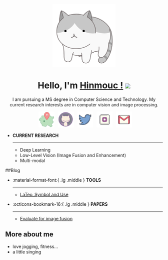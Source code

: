 
<script src="https://cdn.statically.io/libs/animejs/2.0.2/anime.min.js"></script>
<style>
    @media only screen and (max-width: 768px) {
        .responsive-image {
            display: none;
        }
    }
</style>

[//]: # (-----------------------------------------------------)
[//]: # (  <img src="https://media.giphy.com/media/du3J3cXyzhj75IOgvA/giphy.gif" width="200"/>)   

<div id="header" align="center">

  <img src="image/cat.gif" width="200"/>
  <h1>
    <b>
        Hello, I'm <a href="https://hinmouc.github.io/">Hinmouc !</a>
    </b> 
    <img src="https://media.giphy.com/media/hvRJCLFzcasrR4ia7z/giphy.gif" width="30px"/>
  </h1>
</div>

<center>
    I am pursuing a MS degree in Computer Science and Technology. 
    My current research interests are in computer vision and image processing.
</center>


[//]: # (url for logo :https://icons8.com/icons/set/local)
<p align="center">
    &nbsp;  <a href="https://github.com/hinmouc" target="_blank" rel="noopener noreferrer"><img src="image/local.png" width="50" /></a>  
    &nbsp;  <a href="https://github.com/hinmouc" target="_blank" rel="noopener noreferrer"><img src="image/github.png" width="50" /></a>  
    &nbsp;  <a href="https://github.com/hinmouc" target="_blank" rel="noopener noreferrer"><img src="image/twitter.png" width="50" /></a>  
    &nbsp;  <a href="https://github.com/hinmouc" target="_blank" rel="noopener noreferrer"><img src="image/instagram-new.png" width="50" /></a>  
    &nbsp;  <a href="https://github.com/hinmouc" target="_blank" rel="noopener noreferrer"><img src="image/gmail.png"  width="50" /></a>
</p>


<div class="grid cards" markdown>

- __CURRENT RESEARCH__

    ---
    - Deep Learning
    - Low-Level Vision (Image Fusion and Enhancement)
    - Multi-modal

[//]: # (    ---)
[//]: # (    - One national invention patent &#40;granted&#41;)
</div>




[//]: # (https://yesicon.app/octicon?lang=zh-hans    #logo 图库)


##Blog
<div class="grid cards" markdown>

- :material-format-font:{ .lg .middle } __TOOLS__

    ---

    - [LaTex: Symbol and Use](research/latex.md)
    
- :octicons-bookmark-16:{ .lg .middle } __PAPERS__

    ---
    - [Evaluate for image fusion](research/Evaluate_IF.md)

</div>



[//]: # (  * good at badminton :badminton:)
## More about me
  * love jogging, fitness…
  * a little singing

